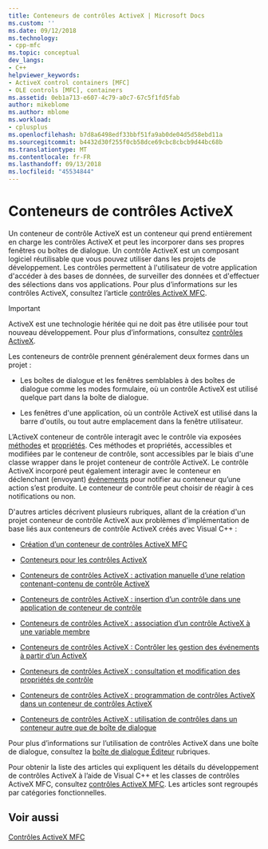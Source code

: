 ```yaml
---
title: Conteneurs de contrôles ActiveX | Microsoft Docs
ms.custom: ''
ms.date: 09/12/2018
ms.technology:
- cpp-mfc
ms.topic: conceptual
dev_langs:
- C++
helpviewer_keywords:
- ActiveX control containers [MFC]
- OLE controls [MFC], containers
ms.assetid: 0eb1a713-e607-4c79-a0c7-67c5f1fd5fab
author: mikeblome
ms.author: mblome
ms.workload:
- cplusplus
ms.openlocfilehash: b7d8a6498edf33bbf51fa9ab0de04d5d58ebd11a
ms.sourcegitcommit: b4432d30f255f0cb58dce69cbc8cbcb9d44bc68b
ms.translationtype: MT
ms.contentlocale: fr-FR
ms.lasthandoff: 09/13/2018
ms.locfileid: "45534844"
---
```

# <a name="activex-control-containers"></a>Conteneurs de contrôles ActiveX
Un conteneur de contrôle ActiveX est un conteneur qui prend entièrement en charge les contrôles ActiveX et peut les incorporer dans ses propres fenêtres ou boîtes de dialogue. Un contrôle ActiveX est un composant logiciel réutilisable que vous pouvez utiliser dans les projets de développement. Les contrôles permettent à l'utilisateur de votre application d'accéder à des bases de données, de surveiller des données et d'effectuer des sélections dans vos applications. Pour plus d’informations sur les contrôles ActiveX, consultez l’article [contrôles ActiveX MFC](../mfc/mfc-activex-controls.md).  

>[!IMPORTANT]
> ActiveX est une technologie héritée qui ne doit pas être utilisée pour tout nouveau développement. Pour plus d’informations, consultez [contrôles ActiveX](activex-controls.md).
  
 Les conteneurs de contrôle prennent généralement deux formes dans un projet :  
  
-   Les boîtes de dialogue et les fenêtres semblables à des boîtes de dialogue comme les modes formulaire, où un contrôle ActiveX est utilisé quelque part dans la boîte de dialogue.  
  
-   Les fenêtres d'une application, où un contrôle ActiveX est utilisé dans la barre d'outils, ou tout autre emplacement dans la fenêtre utilisateur.  
  
 L’ActiveX conteneur de contrôle interagit avec le contrôle via exposées [méthodes](../mfc/mfc-activex-controls-methods.md) et [propriétés](../mfc/mfc-activex-controls-properties.md). Ces méthodes et propriétés, accessibles et modifiées par le conteneur de contrôle, sont accessibles par le biais d'une classe wrapper dans le projet conteneur de contrôle ActiveX. Le contrôle ActiveX incorporé peut également interagir avec le conteneur en déclenchant (envoyant) [événements](../mfc/mfc-activex-controls-events.md) pour notifier au conteneur qu’une action s’est produite. Le conteneur de contrôle peut choisir de réagir à ces notifications ou non.  
  
 D'autres articles décrivent plusieurs rubriques, allant de la création d'un projet conteneur de contrôle ActiveX aux problèmes d'implémentation de base liés aux conteneurs de contrôle ActiveX créés avec Visual C++ :  
  
-   [Création d’un conteneur de contrôles ActiveX MFC](../mfc/reference/creating-an-mfc-activex-control-container.md)  
  
-   [Conteneurs pour les contrôles ActiveX](../mfc/containers-for-activex-controls.md)  
  
-   [Conteneurs de contrôles ActiveX : activation manuelle d’une relation contenant-contenu de contrôle ActiveX](../mfc/activex-control-containers-manually-enabling-activex-control-containment.md)  
  
-   [Conteneurs de contrôles ActiveX : insertion d’un contrôle dans une application de conteneur de contrôle](../mfc/inserting-a-control-into-a-control-container-application.md)  
  
-   [Conteneurs de contrôles ActiveX : association d’un contrôle ActiveX à une variable membre](../mfc/activex-control-containers-connecting-an-activex-control-to-a-member-variable.md)  
  
-   [Conteneurs de contrôles ActiveX : Contrôler les gestion des événements à partir d’un ActiveX](../mfc/activex-control-containers-handling-events-from-an-activex-control.md)  
  
-   [Conteneurs de contrôles ActiveX : consultation et modification des propriétés de contrôle](../mfc/activex-control-containers-viewing-and-modifying-control-properties.md)  
  
-   [Conteneurs de contrôles ActiveX : programmation de contrôles ActiveX dans un conteneur de contrôles ActiveX](../mfc/programming-activex-controls-in-a-activex-control-container.md)  
  
-   [Conteneurs de contrôles ActiveX : utilisation de contrôles dans un conteneur autre que de boîte de dialogue](../mfc/activex-control-containers-using-controls-in-a-non-dialog-container.md)  
  
 Pour plus d’informations sur l’utilisation de contrôles ActiveX dans une boîte de dialogue, consultez la [boîte de dialogue Éditeur](../windows/dialog-editor.md) rubriques.  
  
 Pour obtenir la liste des articles qui expliquent les détails du développement de contrôles ActiveX à l’aide de Visual C++ et les classes de contrôles ActiveX MFC, consultez [contrôles ActiveX MFC](../mfc/mfc-activex-controls.md). Les articles sont regroupés par catégories fonctionnelles.  
  
## <a name="see-also"></a>Voir aussi  
 [Contrôles ActiveX MFC](../mfc/mfc-activex-controls.md)

